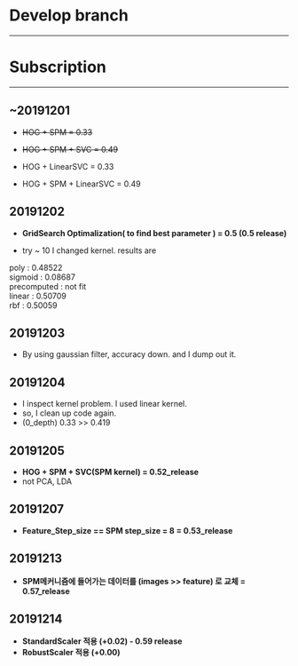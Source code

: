 # Develop branch
---
# Subscription
---
## ~20191201
- ~~HOG + SPM = 0.33~~
- ~~HOG + SPM + SVC = 0.49~~

- HOG + LinearSVC = 0.33
- HOG + SPM + LinearSVC = 0.49

## 20191202
- **GridSearch Optimalization( to find best parameter ) = 0.5 (0.5 release)**

- try ~ 10 I changed kernel. results are

poly : 0.48522  
sigmoid : 0.08687  
precomputed : not fit  
linear : 0.50709  
rbf : 0.50059  
  
## 20191203

- By using gaussian filter, accuracy down. and I dump out it.

## 20191204

- I inspect kernel problem. I used linear kernel.
- so, I clean up code again.
- (0_depth) 0.33 >> 0.419 

## 20191205

- **HOG + SPM + SVC(SPM kernel) = 0.52_release**
- not PCA, LDA

## 20191207

- **Feature_Step_size == SPM step_size = 8 = 0.53_release**

## 20191213

- **SPM메커니즘에 들어가는 데이터를 (images >> feature)  로 교체 = 0.57_release**

## 20191214

- **StandardScaler 적용 (+0.02) - 0.59 release**
- **RobustScaler 적용 (+0.00)**
